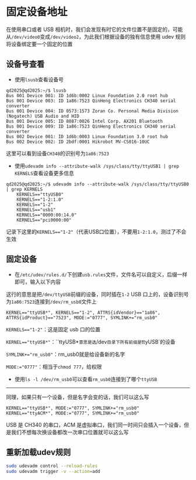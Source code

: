 # 固定设备地址

在使用串口或者 USB 相机时，我们会发现有时它的文件位置不是固定的，可能从`/dev/video0`变成`/dev/video2`，为此我们根据设备的独有信息使用 udev 规则将设备绑定要一个固定的位置

## 设备号查看

- 使用`lsusb`查看设备号

```terminal
qd2025@qd2025:~/$ lsusb
Bus 001 Device 001: ID 1d6b:0002 Linux Foundation 2.0 root hub
Bus 001 Device 003: ID 1a86:7523 QinHeng Electronics CH340 serial converter
Bus 001 Device 004: ID 0573:1573 Zoran Co. Personal Media Division (Nogatech) USB Audio and HID
Bus 001 Device 005: ID 8087:0026 Intel Corp. AX201 Bluetooth
Bus 001 Device 009: ID 1a86:7523 QinHeng Electronics CH340 serial converter
Bus 002 Device 001: ID 1d6b:0003 Linux Foundation 3.0 root hub
Bus 002 Device 002: ID 2bdf:0001 Hikrobot MV-CS016-10UC
```

  这里可以看到设备`CH340`的识别号为`1a86:7523`

- 使用`udevadm info --attribute-walk /sys/class/tty/ttyUSB1 | grep KERNELS`查看设备更多信息

```terminal
qd2025@qd2025:~/$ udevadm info --attribute-walk /sys/class/tty/ttyUSB0 | grep KERNELS
    KERNELS=="ttyUSB0"
    KERNELS=="1-2:1.0"
    KERNELS=="1-2"
    KERNELS=="usb1"
    KERNELS=="0000:00:14.0"
    KERNELS=="pci0000:00"
```

记录下这里的`KERNELS=="1-2"`（代表USB口位置），不要用`1-2:1.0`，测过了不会生效

## 固定设备

- 在`/etc/udev/rules.d/`下创建`usb.rules`文件，文件名可以自定义，后缀一样即可，输入以下内容

这行的意思是把`/dev/ttyUSB`前缀的设备，同时插在`1-2` USB 口上的，设备识别号为`1a86:7523`连接到`/dev/rm_usb0`文件上

```terminal
KERNEL=="ttyUSB*", KERNELS=="1-2", ATTRS{idVendor}=="1a86", ATTRS{idProduct}=="7523", MODE:="0777", SYMLINK+="rm_usb0"
```

`KERNELS=="1-2"`：这是固定 usb 口的位置

`KERNEL=="ttyUSB*"`：``ttyUSB*`意思是选`/dev`目录下所有前缀是`ttyUSB`的设备

`SYMLINK+="rm_usb0"`：rm_usb0就是给设备新的名字

`MODE:="0777"`：相当于`chmod 777`，给权限

- 使用`ls -l /dev/rm_usb0`可以查看`rm_usb0`连接到了哪个`ttyUSB`

---

同理，如果只有一个设备，但是名字会变的话，我们可以这么写

```terminal
KERNEL=="ttyUSB*", MODE:="0777", SYMLINK+="rm_usb0"
KERNEL=="ttyACM*", MODE:="0777", SYMLINK+="rm_usb0"
```

USB 是 CH340 的串口，ACM 是虚拟串口，我们同一时间只会插入一个设备，但是我们不想每次换设备都改一次串口位置就可以这么写

## 重新加载udev规则

```bash
sudo udevadm control --reload-rules
sudo udevadm trigger -v --action=add
```
